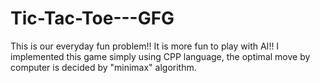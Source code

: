 # Tic-Tac-Toe---GFG
This is our everyday fun problem!! It is more fun to play with AI!! I implemented this game simply using CPP language, the optimal move by computer is decided by "minimax" algorithm.
